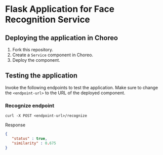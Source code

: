 # Flask Application for Face Recognition Service

## Deploying the application in Choreo
1. Fork this repository.
2. Create a `Service` component in Choreo.
3. Deploy the component.

## Testing the application

Invoke the following endpoints to test the application. Make sure to change the `<endpoint-url>` to the URL of the deployed component.

### Recognize endpoint

```
curl -X POST <endpoint-url>/recognize
```
Response
```json
{
   "status" : true,
   "similarity" : 0.675
}
```

